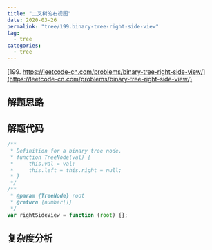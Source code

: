 ```yaml
---
title: "二叉树的右视图"
date: 2020-03-26
permalink: "tree/199.binary-tree-right-side-view"
tag:
  - tree
categories:
  - tree
---
```


[199. https://leetcode-cn.com/problems/binary-tree-right-side-view/](https://leetcode-cn.com/problems/binary-tree-right-side-view/)

## 解题思路

## 解题代码

```js
/**
 * Definition for a binary tree node.
 * function TreeNode(val) {
 *     this.val = val;
 *     this.left = this.right = null;
 * }
 */
/**
 * @param {TreeNode} root
 * @return {number[]}
 */
var rightSideView = function (root) {};
```

## 复杂度分析
